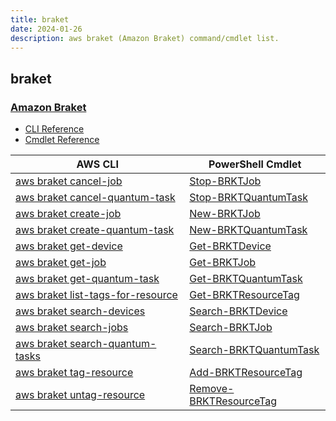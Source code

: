 ```yaml
---
title: braket
date: 2024-01-26
description: aws braket (Amazon Braket) command/cmdlet list.
---
```


## braket

### [Amazon Braket](https://aws.amazon.com/braket/)

* [CLI Reference](https://awscli.amazonaws.com/v2/documentation/api/latest/reference/braket/index.html)
* [Cmdlet Reference](https://docs.aws.amazon.com/powershell/latest/reference/items/Braket_cmdlets.html)

|AWS CLI|PowerShell Cmdlet|
|----|----|
|[aws braket cancel-job](https://awscli.amazonaws.com/v2/documentation/api/latest/reference/braket/cancel-job.html)|[Stop-BRKTJob](https://docs.aws.amazon.com/powershell/latest/reference/items/Stop-BRKTJob.html)|
|[aws braket cancel-quantum-task](https://awscli.amazonaws.com/v2/documentation/api/latest/reference/braket/cancel-quantum-task.html)|[Stop-BRKTQuantumTask](https://docs.aws.amazon.com/powershell/latest/reference/items/Stop-BRKTQuantumTask.html)|
|[aws braket create-job](https://awscli.amazonaws.com/v2/documentation/api/latest/reference/braket/create-job.html)|[New-BRKTJob](https://docs.aws.amazon.com/powershell/latest/reference/items/New-BRKTJob.html)|
|[aws braket create-quantum-task](https://awscli.amazonaws.com/v2/documentation/api/latest/reference/braket/create-quantum-task.html)|[New-BRKTQuantumTask](https://docs.aws.amazon.com/powershell/latest/reference/items/New-BRKTQuantumTask.html)|
|[aws braket get-device](https://awscli.amazonaws.com/v2/documentation/api/latest/reference/braket/get-device.html)|[Get-BRKTDevice](https://docs.aws.amazon.com/powershell/latest/reference/items/Get-BRKTDevice.html)|
|[aws braket get-job](https://awscli.amazonaws.com/v2/documentation/api/latest/reference/braket/get-job.html)|[Get-BRKTJob](https://docs.aws.amazon.com/powershell/latest/reference/items/Get-BRKTJob.html)|
|[aws braket get-quantum-task](https://awscli.amazonaws.com/v2/documentation/api/latest/reference/braket/get-quantum-task.html)|[Get-BRKTQuantumTask](https://docs.aws.amazon.com/powershell/latest/reference/items/Get-BRKTQuantumTask.html)|
|[aws braket list-tags-for-resource](https://awscli.amazonaws.com/v2/documentation/api/latest/reference/braket/list-tags-for-resource.html)|[Get-BRKTResourceTag](https://docs.aws.amazon.com/powershell/latest/reference/items/Get-BRKTResourceTag.html)|
|[aws braket search-devices](https://awscli.amazonaws.com/v2/documentation/api/latest/reference/braket/search-devices.html)|[Search-BRKTDevice](https://docs.aws.amazon.com/powershell/latest/reference/items/Search-BRKTDevice.html)|
|[aws braket search-jobs](https://awscli.amazonaws.com/v2/documentation/api/latest/reference/braket/search-jobs.html)|[Search-BRKTJob](https://docs.aws.amazon.com/powershell/latest/reference/items/Search-BRKTJob.html)|
|[aws braket search-quantum-tasks](https://awscli.amazonaws.com/v2/documentation/api/latest/reference/braket/search-quantum-tasks.html)|[Search-BRKTQuantumTask](https://docs.aws.amazon.com/powershell/latest/reference/items/Search-BRKTQuantumTask.html)|
|[aws braket tag-resource](https://awscli.amazonaws.com/v2/documentation/api/latest/reference/braket/tag-resource.html)|[Add-BRKTResourceTag](https://docs.aws.amazon.com/powershell/latest/reference/items/Add-BRKTResourceTag.html)|
|[aws braket untag-resource](https://awscli.amazonaws.com/v2/documentation/api/latest/reference/braket/untag-resource.html)|[Remove-BRKTResourceTag](https://docs.aws.amazon.com/powershell/latest/reference/items/Remove-BRKTResourceTag.html)|


